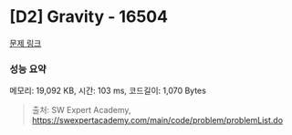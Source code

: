 # [D2] Gravity - 16504 

[문제 링크](https://swexpertacademy.com/main/code/problem/problemDetail.do?contestProbId=AYZOEkza5qMDFARc) 

### 성능 요약

메모리: 19,092 KB, 시간: 103 ms, 코드길이: 1,070 Bytes



> 출처: SW Expert Academy, https://swexpertacademy.com/main/code/problem/problemList.do